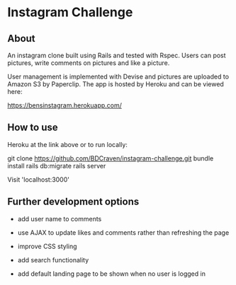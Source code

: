Instagram Challenge
===================

## About

An instagram clone built using Rails and tested with Rspec. Users can post pictures, write comments on pictures and like a picture.

User management is implemented with Devise and pictures are uploaded to Amazon S3 by Paperclip. The app is hosted by Heroku and can be viewed here:

https://bensinstagram.herokuapp.com/

## How to use

Heroku at the link above or to run locally:

git clone https://github.com/BDCraven/instagram-challenge.git
bundle install
rails db:migrate
rails server

Visit 'localhost:3000'

Further development options
---------

* add user name to comments

* use AJAX to update likes and comments rather than refreshing the page

* improve CSS styling

* add search functionality  

* add default landing page to be shown when no user is logged in
